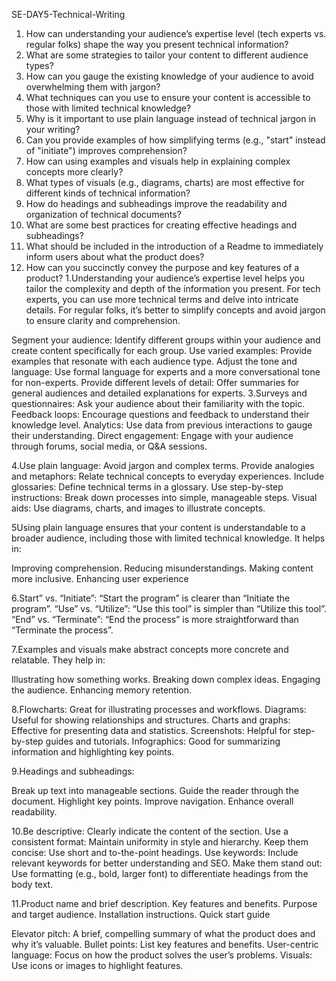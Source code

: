 SE-DAY5-Technical-Writing
1. How can understanding your audience’s expertise level (tech experts vs. regular folks) shape the way you present technical information?
2. What are some strategies to tailor your content to different audience types?
3. How can you gauge the existing knowledge of your audience to avoid overwhelming them with jargon?
4. What techniques can you use to ensure your content is accessible to those with limited technical knowledge?
5. Why is it important to use plain language instead of technical jargon in your writing?
6. Can you provide examples of how simplifying terms (e.g., "start" instead of "initiate") improves comprehension?
7. How can using examples and visuals help in explaining complex concepts more clearly?
8. What types of visuals (e.g., diagrams, charts) are most effective for different kinds of technical information?
9. How do headings and subheadings improve the readability and organization of technical documents?
10. What are some best practices for creating effective headings and subheadings?
11. What should be included in the introduction of a Readme to immediately inform users about what the product does?
12. How can you succinctly convey the purpose and key features of a product?
1.Understanding your audience’s expertise level helps you tailor the complexity and depth of the information you present. For tech experts, you can use more technical terms and delve into intricate details. For regular folks, it’s better to simplify concepts and avoid jargon to ensure clarity and comprehension.

Segment your audience: Identify different groups within your audience and create content specifically for each group. Use varied examples: Provide examples that resonate with each audience type. Adjust the tone and language: Use formal language for experts and a more conversational tone for non-experts. Provide different levels of detail: Offer summaries for general audiences and detailed explanations for experts.
3.Surveys and questionnaires: Ask your audience about their familiarity with the topic. Feedback loops: Encourage questions and feedback to understand their knowledge level. Analytics: Use data from previous interactions to gauge their understanding. Direct engagement: Engage with your audience through forums, social media, or Q&A sessions.

4.Use plain language: Avoid jargon and complex terms. Provide analogies and metaphors: Relate technical concepts to everyday experiences. Include glossaries: Define technical terms in a glossary. Use step-by-step instructions: Break down processes into simple, manageable steps. Visual aids: Use diagrams, charts, and images to illustrate concepts.

5Using plain language ensures that your content is understandable to a broader audience, including those with limited technical knowledge. It helps in:

Improving comprehension. Reducing misunderstandings. Making content more inclusive. Enhancing user experience

6.Start” vs. “Initiate”: “Start the program” is clearer than “Initiate the program”. “Use” vs. “Utilize”: “Use this tool” is simpler than “Utilize this tool”. “End” vs. “Terminate”: “End the process” is more straightforward than “Terminate the process”.

7.Examples and visuals make abstract concepts more concrete and relatable. They help in:

Illustrating how something works. Breaking down complex ideas. Engaging the audience. Enhancing memory retention.

8.Flowcharts: Great for illustrating processes and workflows. Diagrams: Useful for showing relationships and structures. Charts and graphs: Effective for presenting data and statistics. Screenshots: Helpful for step-by-step guides and tutorials. Infographics: Good for summarizing information and highlighting key points.

9.Headings and subheadings:

Break up text into manageable sections. Guide the reader through the document. Highlight key points. Improve navigation. Enhance overall readability.

10.Be descriptive: Clearly indicate the content of the section. Use a consistent format: Maintain uniformity in style and hierarchy. Keep them concise: Use short and to-the-point headings. Use keywords: Include relevant keywords for better understanding and SEO. Make them stand out: Use formatting (e.g., bold, larger font) to differentiate headings from the body text.

11.Product name and brief description. Key features and benefits. Purpose and target audience. Installation instructions. Quick start guide

Elevator pitch: A brief, compelling summary of what the product does and why it’s valuable. Bullet points: List key features and benefits. User-centric language: Focus on how the product solves the user’s problems. Visuals: Use icons or images to highlight features.
